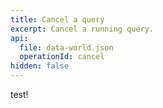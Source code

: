 ```yaml
---
title: Cancel a query
excerpt: Cancel a running query.
api:
  file: data-world.json
  operationId: cancel
hidden: false
---
```

test!